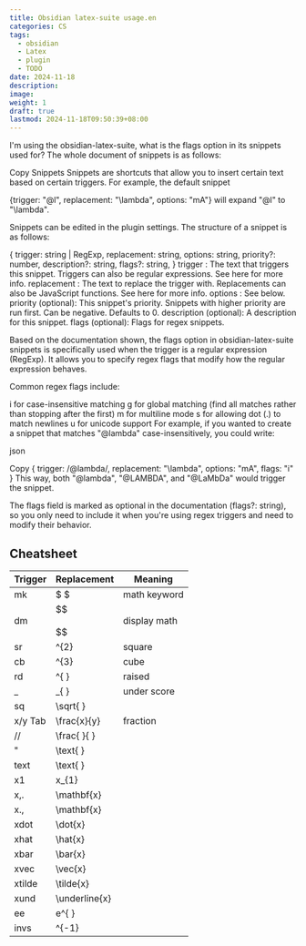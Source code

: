 ```yaml
---
title: Obsidian latex-suite usage.en
categories: CS
tags:
  - obsidian
  - Latex
  - plugin
  - TODO
date: 2024-11-18
description: 
image: 
weight: 1
draft: true
lastmod: 2024-11-18T09:50:39+08:00
---
```

I'm using the obsidian-latex-suite, what is the flags option in its snippets used for?
The whole document of snippets is as follows:


Copy
Snippets
Snippets are shortcuts that allow you to insert certain text based on certain triggers. For example, the default snippet

{trigger: "@l", replacement: "\\lambda", options: "mA"}
will expand "@l" to "\lambda".

Snippets can be edited in the plugin settings. The structure of a snippet is as follows:

{
  trigger: string | RegExp,
  replacement: string,
  options: string,
  priority?: number,
  description?: string,
  flags?: string,
}
trigger : The text that triggers this snippet.
Triggers can also be regular expressions. See here for more info.
replacement : The text to replace the trigger with.
Replacements can also be JavaScript functions. See here for more info.
options : See below.
priority (optional): This snippet's priority. Snippets with higher priority are run first. Can be negative. Defaults to 0.
description (optional): A description for this snippet.
flags (optional): Flags for regex snippets.

Based on the documentation shown, the flags option in obsidian-latex-suite snippets is specifically used when the trigger is a regular expression (RegExp). It allows you to specify regex flags that modify how the regular expression behaves.

Common regex flags include:

i for case-insensitive matching
g for global matching (find all matches rather than stopping after the first)
m for multiline mode
s for allowing dot (.) to match newlines
u for unicode support
For example, if you wanted to create a snippet that matches "@lambda" case-insensitively, you could write:

json

Copy
{
  trigger: /@lambda/,
  replacement: "\\lambda",
  options: "mA",
  flags: "i"
}
This way, both "@lambda", "@LAMBDA", and "@LaMbDa" would trigger the snippet.

The flags field is marked as optional in the documentation (flags?: string), so you only need to include it when you're using regex triggers and need to modify their behavior.


## Cheatsheet


| Trigger | Replacement        | Meaning      |
| ------- | ------------------ | ------------ |
| mk      | $ $                | math keyword |
| dm      | \$$  <br>  <br>\$$ | display math |
| sr      | ^{2}               | square       |
| cb      | ^{3}               | cube         |
| rd      | ^{ }               | raised       |
| _       | _{ }               | under score  |
| sq      | \sqrt{ }           |              |
| x/y Tab | \frac{x}{y}        | fraction     |
| //      | \frac{ }{ }        |              |
| "       | \text{ }           |              |
| text    | \text{ }           |              |
| x1      | x_{1}              |              |
| x,.     | \mathbf{x}         |              |
| x.,     | \mathbf{x}         |              |
| xdot    | \dot{x}            |              |
| xhat    | \hat{x}            |              |
| xbar    | \bar{x}            |              |
| xvec    | \vec{x}            |              |
| xtilde  | \tilde{x}          |              |
| xund    | \underline{x}      |              |
| ee      | e^{ }              |              |
| invs    | ^{-1}              |              |
